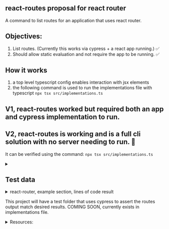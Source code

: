 ## react-routes proposal for react router
A command to list routes for an application that uses react router.

## Objectives:
1. List routes. (Currently this works via cypress + a react app running.) ✅
2. Should allow static evaluation and not require the app to be running.  ✅

## How it works
1. a top level typescript config enables interaction with jsx elements
2. the following command is used to run the implementations file with typescript `npx tsx src/implementations.ts`

## V1, react-routes worked but required both an app and cypress implementation to run.
## V2, react-routes is working and is a full cli solution with no server needing to run. 🎉
It can be verified using the command: `npx tsx src/implementations.ts`

<details>
  <summary>

## Test data
</summary>

I need to find or create react-router implementations that:
1. show deeply nested route "object style" working.
2. show deeply nested route "component style" working.

Ideally these will be in the react-router examples codebase or be added when/if this change is pr'd. ✅
This was achieved due to the update script in package.json that grabs the example folder from react-router.

Therefore, I am going to start using some of the react-router examples as my initial data-set.  
(list generated by looking at a few lines and then using count lines of code to find the largest examples.)
1. route-objects [examples/route-objects/src/App.tsx](https://github.com/remix-run/react-router/blob/main/examples/route-objects/src/App.tsx)
2. auth [examples/auth-router-provider/src/App.tsx](https://github.com/remix-run/react-router/blob/main/examples/auth-router-provider/src/App.tsx) 
3. transitions [examples/view-transitions/src/main.tsx](https://github.com/remix-run/react-router/blob/main/examples/view-transitions/src/main.tsx)
</details>

<details>
  <summary>react-router, example section, lines of code result</summary>

![image](/assets/lines_of_code_image.png)

</details>

This project will have a test folder that uses cypress to assert the routes output match desired results. COMING SOON, currently exists in implementations file.

<details>
  <summary>Resources:</summary>

https://github.com/AlDanial/cloc
```bash
cd ../react-router/examples/ &&
for d in ./*/ ; do (
  cd "$d" && 
  printf '%-40s' "$d" && 
  cloc --vcs git | 
  grep -vE "Language|JSON|-|TypeScript|CSS|HTML|Markdown|github.com/AlDanial|JSX|JavaScript" 
); done &&
cd -;
```
</details>
